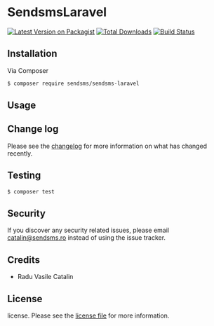 # SendsmsLaravel

[![Latest Version on Packagist][ico-version]][link-packagist]
[![Total Downloads][ico-downloads]][link-downloads]
[![Build Status][ico-travis]][link-travis]

## Installation

Via Composer

``` bash
$ composer require sendsms/sendsms-laravel
```

## Usage

## Change log

Please see the [changelog](changelog.md) for more information on what has changed recently.

## Testing

``` bash
$ composer test
```

## Security

If you discover any security related issues, please email catalin@sendsms.ro instead of using the issue tracker.

## Credits

- Radu Vasile Catalin

## License

license. Please see the [license file](license.md) for more information.

[ico-version]: https://img.shields.io/packagist/v/sendsms/sendsms-laravel.svg?style=flat-square
[ico-downloads]: https://img.shields.io/packagist/dt/sendsms/sendsms-laravel.svg?style=flat-square
[ico-travis]: https://img.shields.io/travis/sendsms/sendsms-laravel/master.svg?style=flat-square

[link-packagist]: https://packagist.org/packages/sendsms/sendsms-laravel
[link-downloads]: https://packagist.org/packages/sendsms/sendsms-laravel
[link-travis]: https://travis-ci.org/sendsms/sendsms-laravel
